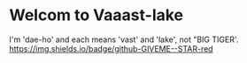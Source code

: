 # Welcom to Vaaast-lake
I'm 'dae-ho' and each means 'vast' and 'lake', not "BIG TIGER'.
https://img.shields.io/badge/github-GIVEME--STAR-red
